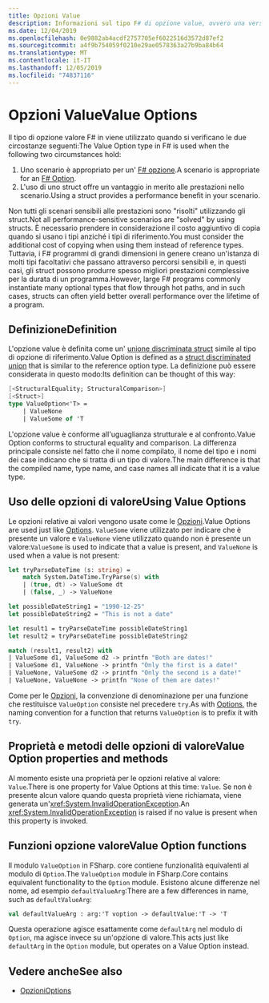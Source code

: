 ```yaml
---
title: Opzioni Value
description: Informazioni sul tipo F# di opzione value, ovvero una versione struct del tipo di opzione.
ms.date: 12/04/2019
ms.openlocfilehash: 0e9882ab4acdf2757705ef6022516d3572d87ef2
ms.sourcegitcommit: a4f9b754059f0210e29ae0578363a27b9ba84b64
ms.translationtype: MT
ms.contentlocale: it-IT
ms.lasthandoff: 12/05/2019
ms.locfileid: "74837116"
---
```

# <a name="value-options"></a><span data-ttu-id="e3ae6-103">Opzioni Value</span><span class="sxs-lookup"><span data-stu-id="e3ae6-103">Value Options</span></span>

<span data-ttu-id="e3ae6-104">Il tipo di opzione valore F# in viene utilizzato quando si verificano le due circostanze seguenti:</span><span class="sxs-lookup"><span data-stu-id="e3ae6-104">The Value Option type in F# is used when the following two circumstances hold:</span></span>

1. <span data-ttu-id="e3ae6-105">Uno scenario è appropriato per un' [ F# opzione](options.md).</span><span class="sxs-lookup"><span data-stu-id="e3ae6-105">A scenario is appropriate for an [F# Option](options.md).</span></span>
2. <span data-ttu-id="e3ae6-106">L'uso di uno struct offre un vantaggio in merito alle prestazioni nello scenario.</span><span class="sxs-lookup"><span data-stu-id="e3ae6-106">Using a struct provides a performance benefit in your scenario.</span></span>

<span data-ttu-id="e3ae6-107">Non tutti gli scenari sensibili alle prestazioni sono "risolti" utilizzando gli struct.</span><span class="sxs-lookup"><span data-stu-id="e3ae6-107">Not all performance-sensitive scenarios are "solved" by using structs.</span></span> <span data-ttu-id="e3ae6-108">È necessario prendere in considerazione il costo aggiuntivo di copia quando si usano i tipi anziché i tipi di riferimento.</span><span class="sxs-lookup"><span data-stu-id="e3ae6-108">You must consider the additional cost of copying when using them instead of reference types.</span></span> <span data-ttu-id="e3ae6-109">Tuttavia, i F# programmi di grandi dimensioni in genere creano un'istanza di molti tipi facoltativi che passano attraverso percorsi sensibili e, in questi casi, gli struct possono produrre spesso migliori prestazioni complessive per la durata di un programma.</span><span class="sxs-lookup"><span data-stu-id="e3ae6-109">However, large F# programs commonly instantiate many optional types that flow through hot paths, and in such cases, structs can often yield better overall performance over the lifetime of a program.</span></span>

## <a name="definition"></a><span data-ttu-id="e3ae6-110">Definizione</span><span class="sxs-lookup"><span data-stu-id="e3ae6-110">Definition</span></span>

<span data-ttu-id="e3ae6-111">L'opzione value è definita come un' [unione discriminata struct](discriminated-unions.md#struct-discriminated-unions) simile al tipo di opzione di riferimento.</span><span class="sxs-lookup"><span data-stu-id="e3ae6-111">Value Option is defined as a [struct discriminated union](discriminated-unions.md#struct-discriminated-unions) that is similar to the reference option type.</span></span> <span data-ttu-id="e3ae6-112">La definizione può essere considerata in questo modo:</span><span class="sxs-lookup"><span data-stu-id="e3ae6-112">Its definition can be thought of this way:</span></span>

```fsharp
[<StructuralEquality; StructuralComparison>]
[<Struct>]
type ValueOption<'T> =
    | ValueNone
    | ValueSome of 'T
```

<span data-ttu-id="e3ae6-113">L'opzione value è conforme all'uguaglianza strutturale e al confronto.</span><span class="sxs-lookup"><span data-stu-id="e3ae6-113">Value Option conforms to structural equality and comparison.</span></span> <span data-ttu-id="e3ae6-114">La differenza principale consiste nel fatto che il nome compilato, il nome del tipo e i nomi dei case indicano che si tratta di un tipo di valore.</span><span class="sxs-lookup"><span data-stu-id="e3ae6-114">The main difference is that the compiled name, type name, and case names all indicate that it is a value type.</span></span>

## <a name="using-value-options"></a><span data-ttu-id="e3ae6-115">Uso delle opzioni di valore</span><span class="sxs-lookup"><span data-stu-id="e3ae6-115">Using Value Options</span></span>

<span data-ttu-id="e3ae6-116">Le opzioni relative ai valori vengono usate come le [Opzioni](options.md).</span><span class="sxs-lookup"><span data-stu-id="e3ae6-116">Value Options are used just like [Options](options.md).</span></span> <span data-ttu-id="e3ae6-117">`ValueSome` viene utilizzato per indicare che è presente un valore e `ValueNone` viene utilizzato quando non è presente un valore:</span><span class="sxs-lookup"><span data-stu-id="e3ae6-117">`ValueSome` is used to indicate that a value is present, and `ValueNone` is used when a value is not present:</span></span>

```fsharp
let tryParseDateTime (s: string) =
    match System.DateTime.TryParse(s) with
    | (true, dt) -> ValueSome dt
    | (false, _) -> ValueNone

let possibleDateString1 = "1990-12-25"
let possibleDateString2 = "This is not a date"

let result1 = tryParseDateTime possibleDateString1
let result2 = tryParseDateTime possibleDateString2

match (result1, result2) with
| ValueSome d1, ValueSome d2 -> printfn "Both are dates!"
| ValueSome d1, ValueNone -> printfn "Only the first is a date!"
| ValueNone, ValueSome d2 -> printfn "Only the second is a date!"
| ValueNone, ValueNone -> printfn "None of them are dates!"
```

<span data-ttu-id="e3ae6-118">Come per le [Opzioni](options.md), la convenzione di denominazione per una funzione che restituisce `ValueOption` consiste nel precedere `try`.</span><span class="sxs-lookup"><span data-stu-id="e3ae6-118">As with [Options](options.md), the naming convention for a function that returns `ValueOption` is to prefix it with `try`.</span></span>

## <a name="value-option-properties-and-methods"></a><span data-ttu-id="e3ae6-119">Proprietà e metodi delle opzioni di valore</span><span class="sxs-lookup"><span data-stu-id="e3ae6-119">Value Option properties and methods</span></span>

<span data-ttu-id="e3ae6-120">Al momento esiste una proprietà per le opzioni relative al valore: `Value`.</span><span class="sxs-lookup"><span data-stu-id="e3ae6-120">There is one property for Value Options at this time: `Value`.</span></span> <span data-ttu-id="e3ae6-121">Se non è presente alcun valore quando questa proprietà viene richiamata, viene generata un'<xref:System.InvalidOperationException>.</span><span class="sxs-lookup"><span data-stu-id="e3ae6-121">An <xref:System.InvalidOperationException> is raised if no value is present when this property is invoked.</span></span>

## <a name="value-option-functions"></a><span data-ttu-id="e3ae6-122">Funzioni opzione valore</span><span class="sxs-lookup"><span data-stu-id="e3ae6-122">Value Option functions</span></span>

<span data-ttu-id="e3ae6-123">Il modulo `ValueOption` in FSharp. core contiene funzionalità equivalenti al modulo di `Option`.</span><span class="sxs-lookup"><span data-stu-id="e3ae6-123">The `ValueOption` module in FSharp.Core contains equivalent functionality to the `Option` module.</span></span> <span data-ttu-id="e3ae6-124">Esistono alcune differenze nel nome, ad esempio `defaultValueArg`:</span><span class="sxs-lookup"><span data-stu-id="e3ae6-124">There are a few differences in name, such as `defaultValueArg`:</span></span>

```fsharp
val defaultValueArg : arg:'T voption -> defaultValue:'T -> 'T
```

<span data-ttu-id="e3ae6-125">Questa operazione agisce esattamente come `defaultArg` nel modulo di `Option`, ma agisce invece su un'opzione di valore.</span><span class="sxs-lookup"><span data-stu-id="e3ae6-125">This acts just like `defaultArg` in the `Option` module, but operates on a Value Option instead.</span></span>

## <a name="see-also"></a><span data-ttu-id="e3ae6-126">Vedere anche</span><span class="sxs-lookup"><span data-stu-id="e3ae6-126">See also</span></span>

- [<span data-ttu-id="e3ae6-127">Opzioni</span><span class="sxs-lookup"><span data-stu-id="e3ae6-127">Options</span></span>](options.md)
